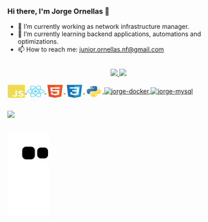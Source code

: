 ### Hi there, I'm Jorge Ornellas 👋


- 🔭 I’m currently working as network infrastructure manager.
- 🌱 I’m currently learning backend applications, automations and optimizations.
- 📫 How to reach me: junior.ornellas.nf@gmail.com


##


<div align="center">
  <a href="https://github.com/jorgeornellas">
  <img height="150em" src="https://github-readme-stats.vercel.app/api?username=jorgeornellas&show_icons=true&theme=dark&include_all_commits=true&count_private=true"/>
  <img height="150em" src="https://github-readme-stats.vercel.app/api/top-langs/?username=jorgeornellas&layout=compact&langs_count=7&theme=dark"/>
</div>



<div style="display: inline_block"><br>
  <img align="center" alt="Rafa-Js" height="30" width="40" src="https://raw.githubusercontent.com/devicons/devicon/master/icons/javascript/javascript-plain.svg">
  <img align="center" alt="jorge-React" height="30" width="40" src="https://raw.githubusercontent.com/devicons/devicon/master/icons/react/react-original.svg">
  <img align="center" alt="jorge-HTML" height="30" width="40" src="https://raw.githubusercontent.com/devicons/devicon/master/icons/html5/html5-original.svg">
  <img align="center" alt="jorge-CSS" height="30" width="40" src="https://raw.githubusercontent.com/devicons/devicon/master/icons/css3/css3-original.svg">
  <img align="center" alt="jorge-Python" height="30" width="40" src="https://raw.githubusercontent.com/devicons/devicon/master/icons/python/python-original.svg">
  <img align="center" alt="jorge-docker" height="30" width="40" src="https://cdn.jsdelivr.net/gh/devicons/devicon/icons/docker/docker-original.svg">
  <img align="center" alt="jorge-mysql" height="30" width="40" src="https://cdn.jsdelivr.net/gh/devicons/devicon/icons/mysql/mysql-original-wordmark.svg">
</div>


##


<div>
<a href="https://www.linkedin.com/in/jorge-ornellas-115010149/" target="_blank"><img src="https://img.shields.io/badge/-LinkedIn-%230077B5?style=for-the-badge&logo=linkedin&logoColor=white" target="_blank"></a> 
  
##

![Snake animation](https://github.com/jorgeornellas/jorgeornellas/blob/output/github-contribution-grid-snake.svg)
 
</div>
</div>
